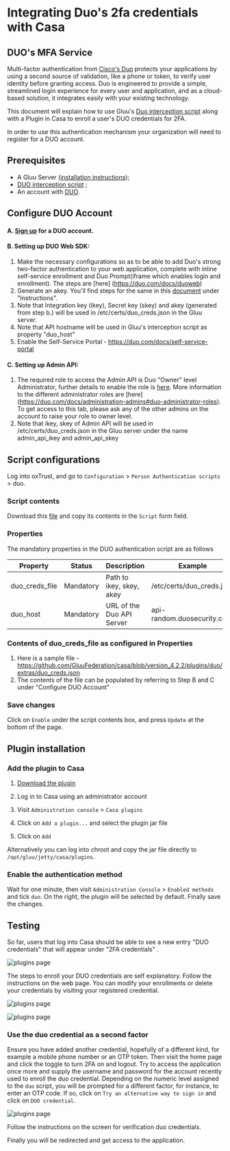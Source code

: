 # Integrating Duo's 2fa credentials with Casa


## DUO's MFA Service
Multi-factor authentication from [Cisco's Duo](https://duo.com/) protects your applications by using a second source of validation, like a phone or token, to verify user identity before granting access. Duo is engineered to provide a simple, streamlined login experience for every user and application, and as a cloud-based solution, it integrates easily with your existing technology.

This document will explain how to use Gluu's [Duo interception script](https://github.com/GluuFederation/casa/blob/version_4.2.2/plugins/duo/extras/DuoExternalAuthenticator.py) along with a Plugin in Casa to enroll a user's DUO credentials for 2FA. 

In order to use this authentication mechanism your organization will need to register for a DUO account. 

## Prerequisites
- A Gluu Server ([installation instructions](../installation-guide/index.md));
- [DUO interception script](https://github.com/GluuFederation/casa/blob/version_4.2.2/plugins/duo/extras/DuoExternalAuthenticator.py) ;
- An account with [DUO](https://admin.duosecurity.com/).   

## Configure DUO Account

#### A. [Sign up](https://admin.duosecurity.com/) for a DUO account.

#### B. Setting up DUO Web SDK:
1. Make the necessary configurations so as to be able to add Duo's strong two-factor authentication to your web application, complete with inline self-service enrollment and Duo Prompt(iframe which enables login and enrollment). The steps are [here] (https://duo.com/docs/duoweb)
2. Generate an akey. You'll find steps for the same in this [document](https://duo.com/docs/duoweb) under "Instructions".
3. Note that Integration key (ikey), Secret key (skey) and akey (generated from step b.) will be used in /etc/certs/duo_creds.json in the Gluu server.
4. Note that API hostname will be used in Gluu's interception script as property "duo_host"
5. Enable the Self-Service Portal - https://duo.com/docs/self-service-portal
	
#### C. Setting up Admin API:
1. The required role to access the Admin API is Duo "Owner" level Administrator, further details to enable the role is [here](https://duo.com/docs/adminapi#first-steps). More information to the different administrator roles are [here] (https://duo.com/docs/administration-admins#duo-administrator-roles). To get access to this tab, please ask any of the other admins on the account to raise your role to owner level.
2. Note that ikey, skey of Admin API  will be used in /etc/certs/duo_creds.json in the Gluu server under the name admin_api_ikey and admin_api_skey
   


## Script configurations

Log into oxTrust, and go to `Configuration` > `Person Authentication scripts` > duo. 
### Script contents

Download this [file](https://github.com/GluuFederation/casa/blob/version_4.2.2/plugins/duo/extras/DuoExternalAuthenticator.py) and copy its contents in the `Script` form field.

### Properties
The mandatory properties in the DUO authentication script are as follows

|	Property	|Status		|	Description	|	Example		|
|-----------------------|---------------|-----------------------|-----------------------|
|duo_creds_file		|Mandatory     |Path to ikey, skey, akey|/etc/certs/duo_creds.json|
|duo_host		|Mandatory    |URL of the Duo API Server|api-random.duosecurity.com|


### Contents of duo_creds_file as configured in Properties 
1. Here is a sample file - https://github.com/GluuFederation/casa/blob/version_4.2.2/plugins/duo/extras/duo_creds.json
2. The contents of the file can be populated by referring to Step B and C under "Configure DUO Account"


### Save changes

Click on `Enable` under the script contents box, and press `Update` at the bottom of the page.



## Plugin installation

### Add the plugin to Casa

1. [Download the plugin](https://ox.gluu.org/maven/org/gluu/casa/plugins/duo/4.2.2-SNAPSHOT/duo-plugin-4.2.2-SNAPSHOT.jar) 

1. Log in to Casa using an administrator account

1. Visit `Administration console` > `Casa plugins`

1. Click on `Add a plugin...` and select the plugin jar file

1. Click on `Add`

Alternatively you can log into chroot and copy the jar file directly to `/opt/gluu/jetty/casa/plugins`.



### Enable the authentication method

Wait for one minute, then visit `Administration Console` > `Enabled methods` and tick `duo`. On the right, the plugin will be selected by default. Finally save the changes.



## Testing
So far, users that log into Casa should be able to see a new entry "DUO credentials" that will appear under "2FA credentials" .

![plugins page](../img/plugins/duo-menu.png)

The steps to enroll your DUO credentials are self explanatory. Follow the instructions on the web page.
You can modify your enrollments or delete your credentials by visiting your registered credential.

![plugins page](../img/plugins/enroll_duo.png)




![plugins page](../img/plugins/duo_delete.png)

### Use the duo credential as a second factor
Ensure you have added another credential, hopefully of a different kind, for example a mobile phone number or an OTP token. Then visit the home page and click the toggle to turn 2FA on and logout.
Try to access the application once more and supply the username and password for the account recently used to enroll the duo credential. Depending on the numeric level assigned to the `duo` script, you will be prompted for a different factor, for instance, to enter an OTP code. If so, click on `Try an alternative way to sign in` and click on `DUO credential`.

![plugins page](../img/plugins/another_way.png)

Follow the instructions on the screen for verification duo credentials.

Finally you will be redirected and get access to the application.

